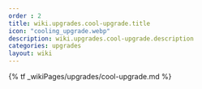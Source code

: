 ```yaml
---
order : 2
title: wiki.upgrades.cool-upgrade.title
icon: "cooling_upgrade.webp"
description: wiki.upgrades.cool-upgrade.description
categories: upgrades
layout: wiki
---
```


{% tf _wikiPages/upgrades/cool-upgrade.md %}